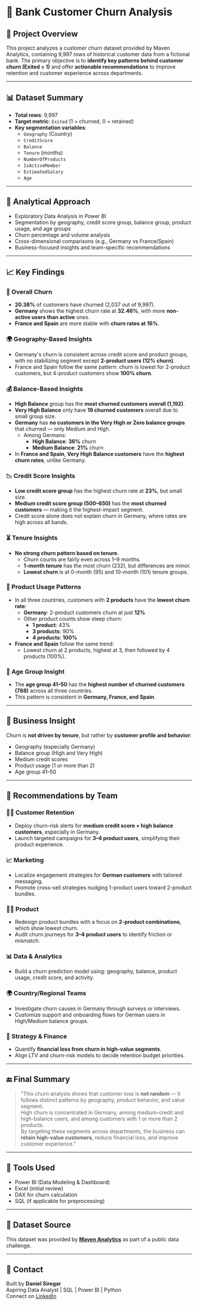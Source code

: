 # 🏦 Bank Customer Churn Analysis

## 📘 Project Overview

This project analyzes a customer churn dataset provided by Maven Analytics, containing 9,997 rows of historical customer data from a fictional bank. The primary objective is to **identify key patterns behind customer churn (Exited = 1)** and offer **actionable recommendations** to improve retention and customer experience across departments.

---

## 📊 Dataset Summary

- **Total rows**: 9,997   
- **Target metric**: `Exited` (1 = churned, 0 = retained)
- **Key segmentation variables**:
  - `Geography` (Country)
  - `CreditScore`
  - `Balance`
  - `Tenure` (months)
  - `NumberOfProducts`
  - `IsActiveMember`
  - `EstimatedSalary`
  - `Age`

---

## 📌 Analytical Approach

- Exploratory Data Analysis in Power BI
- Segmentation by geography, credit score group, balance group, product usage, and age groups
- Churn percentage and volume analysis
- Cross-dimensional comparisons (e.g., Germany vs France/Spain)
- Business-focused insights and team-specific recommendations

---

## 📈 Key Findings

### 📍 Overall Churn
- **20.38%** of customers have churned (2,037 out of 9,997).
- **Germany** shows the highest churn rate at **32.46%**, with more **non-active users than active** ones.
- **France and Spain** are more stable with **churn rates at 16%**.

### 🌍 Geography-Based Insights
- Germany's churn is consistent across credit score and product groups, with no stabilizing segment except **2-product users (12% churn)**.
- France and Spain follow the same pattern: churn is lowest for 2-product customers, but  4-product customers show **100% churn**.

### 💰 Balance-Based Insights
- **High Balance** group has the **most churned customers overall (1,192)**.
- **Very High Balance**  only have **19 churned customers** overall due to small group size.
- **Germany** has **no customers in the Very High or Zero balance groups** that churned — only Medium and High.
  - Among Germans:
    - **High Balance**: **36%** churn
    - **Medium Balance**: **21%** churn
- In **France and Spain**, **Very High Balance customers** have the **highest churn rates**, unlike Germany.

### 📉 Credit Score Insights
- **Low credit score group** has the highest churn rate at **23%**, but small size.
- **Medium credit score group (500–650)** has the **most churned customers** — making it the highest-impact segment.
- Credit score alone does not explain churn in Germany, where rates are high across all bands.

### ⏳ Tenure Insights
- **No strong churn pattern based on tenure**.
  - Churn counts are fairly even across 1–9 months.
  - **1-month tenure** has the most churn (232), but differences are minor.
  - **Lowest churn** is at 0-month (95) and 10-month (101) tenure groups.

### 👥 Product Usage Patterns
- In all three countries, customers with **2 products** have the **lowest churn rate**:
  - **Germany**: 2-product customers churn at just **12%**
  - Other product counts show steep churn:
    - **1 product**: 43%
    - **3 products**: 90%
    - **4 products**: **100%**
- **France and Spain** follow the same trend:
  - Lowest churn at 2 products, highest at 3, then followed by 4 products (100%).

### 🧓 Age Group Insight
- The **age group 41–50** has the **highest number of churned customers (788)** across all three countries.
- This pattern is consistent in **Germany, France, and Spain**.

---

## 🧠 Business Insight

Churn is **not driven by tenure**, but rather by **customer profile and behavior**:
- Geography (especially Germany)
- Balance group (High and Very High)
- Medium credit scores
- Product usage (1 or more than 2)
- Age group 41–50

---

## 🎯 Recommendations by Team

### 👨‍💼 Customer Retention
- Deploy churn-risk alerts for **medium credit score + high balance customers**, especially in Germany.
- Launch targeted campaigns for **3–4 product users**, simplifying their product experience.

### 📈 Marketing
- Localize engagement strategies for **German customers** with tailored messaging.
- Promote cross-sell strategies nudging 1-product users toward 2-product bundles.

### 🧑‍💻 Product
- Redesign product bundles with a focus on **2-product combinations**, which show lowest churn.
- Audit churn journeys for **3–4 product users** to identify friction or mismatch.

### 📊 Data & Analytics
- Build a churn prediction model using: geography, balance, product usage, credit score, and activity.

### 🌍 Country/Regional Teams
- Investigate churn causes in Germany through surveys or interviews.
- Customize support and onboarding flows for German users in High/Medium balance groups.

### 💼 Strategy & Finance
- Quantify **financial loss from churn in high-value segments**.
- Align LTV and churn-risk models to decide retention budget priorities.

---

## 🔚 Final Summary

> “This churn analysis shows that customer loss is **not random** — it follows distinct patterns by geography, product behavior, and value segment.  
> High churn is concentrated in Germany, among medium-credit and high-balance users, and among customers with 1 or more than 2 products.  
> By targeting these segments across departments, the business can **retain high-value customers**, reduce financial loss, and improve customer experience.”

---

## 📂 Tools Used

- Power BI (Data Modeling & Dashboard)
- Excel (initial review)
- DAX for churn calculation
- SQL (if applicable for preprocessing)

---

## 📌 Dataset Source

This dataset was provided by **[Maven Analytics](https://www.mavenanalytics.io/data-playground)** as part of a public data challenge.

---

## 📧 Contact

Built by **Daniel Siregar**  
Aspiring Data Analyst | SQL | Power BI | Python  
Connect on [LinkedIn](#)  
